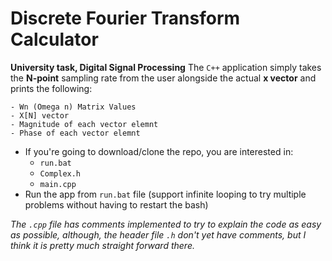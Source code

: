 
# Discrete Fourier Transform Calculator
**University task, Digital Signal Processing**
The `C++` application simply takes the **N-point** sampling rate from the user alongside the actual **x vector** and prints the following:

	- Wn (Omega n) Matrix Values
	- X[N] vector
	- Magnitude of each vector elemnt
	- Phase of each vector elemnt
 - If you're going to download/clone the repo, you are interested in:
	 - `run.bat`
	 - 	`Complex.h`
	 - 	`main.cpp`
 - Run the app from `run.bat` file (support infinite looping to try multiple problems without having to restart the bash)

*The `.cpp` file has comments implemented to try to explain the code as easy as possible, although, the header file `.h` don't yet have comments, but I think it is pretty much straight forward there.*
